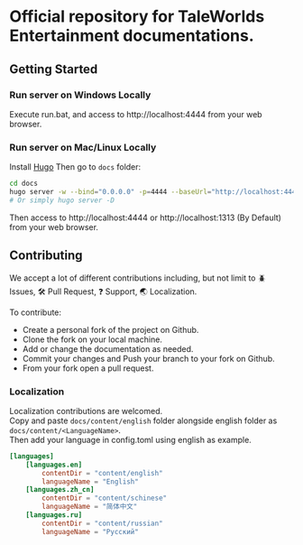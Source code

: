 # Official repository for TaleWorlds Entertainment documentations.

## Getting Started

### Run server on Windows Locally
Execute run.bat, and access to http://localhost:4444 from your web browser.

### Run server on Mac/Linux Locally

Install [Hugo](https://gohugo.io/getting-started/installing/)
Then go to `docs` folder:
```bash
cd docs
hugo server -w --bind="0.0.0.0" -p=4444 --baseUrl="http://localhost:4444/" --ignoreCache --disableFastRender --forceSyncStatic --gc --verbose > log.txt 
# Or simply hugo server -D
```
Then access to http://localhost:4444 or http://localhost:1313 (By Default) from your web browser.

## Contributing

We accept a lot of different contributions including, but not limit to :beetle: Issues, :hammer_and_wrench: Pull Request, :question: Support, :earth_asia: Localization.

To contribute:
- Create a personal fork of the project on Github.
- Clone the fork on your local machine.
- Add or change the documentation as needed.
- Commit your changes and Push your branch to your fork on Github.
- From your fork open a pull request.

### Localization
Localization contributions are welcomed.    
Copy and paste `docs/content/english` folder alongside english folder as `docs/content/<LanguageName>`.    
Then add your language in config.toml using english as example.

```toml
[languages]
    [languages.en]
        contentDir = "content/english"
        languageName = "English"
    [languages.zh_cn]
        contentDir = "content/schinese"
        languageName = "简体中文"
    [languages.ru]
        contentDir = "content/russian"
        languageName = "Русский"
```
